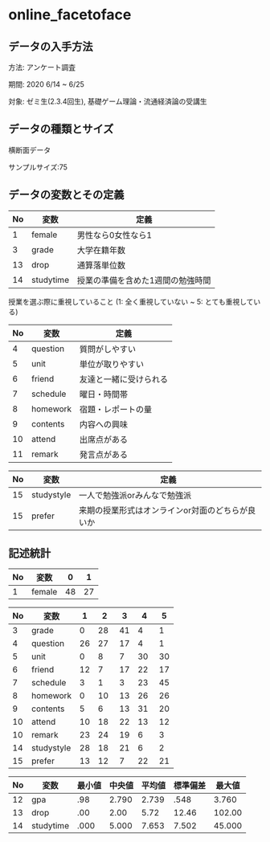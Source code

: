 # online_facetoface

## データの入手方法

方法: アンケート調査

期間: 2020 6/14 ~ 6/25

対象: ゼミ生(2.3.4回生), 基礎ゲーム理論・流通経済論の受講生

## データの種類とサイズ

横断面データ

サンプルサイズ:75

## データの変数とその定義

| No  |     変数     | 定義                                              |
| --- | ----------- | --------------------------------------------------|
| 1   | female      | 男性なら0女性なら1                                 |
| 3   | grade       |      大学在籍年数                                   |
| 13  | drop        |     通算落単位数                                    |
| 14  | studytime   |     授業の準備を含めた1週間の勉強時間                 |

授業を選ぶ際に重視していること  (1: 全く重視していない ~ 5: とても重視している)

| No  |      変数      |       定義                                       |
| --- | ----------- | --------------------------------------------------|
| 4   | question    |     質問がしやすい                                   |
| 5   | unit        |     単位が取りやすい                                 |
| 6   | friend      |       友達と一緒に受けられる                         |
| 7   | schedule    |      曜日・時間帯                                   |
| 8   | homework    |       宿題・レポートの量                              |
| 9   | contents    |      内容への興味                                   |
| 10  | attend      |       出席点がある                                   |
| 11  | remark      |     発言点がある                                     |

| No  |      変数      |       定義                                       |
| --- | ----------- | --------------------------------------------------|
| 15  | studystyle  |      一人で勉強派orみんなで勉強派                     |
| 15   | prefer      |     来期の授業形式はオンラインor対面のどちらが良いか      |

## 記述統計

| No  | 変数        |   0    |  1     |
| --- | ----------- | ------- | ------- |
| 1 |   female       |   48    |   27      |

| No  | 変数        |  1         |  2　     | 3       | 4　    |  5     |
| --- | ----------- | --------  | -------  | ------ | ----- | ------  |
| 3 |   grade       |    0      |    28    |    41  |   4  |   1     |
| 4 |   question    |    26     |   27       |   17       |     4      |    1     |
| 5 |   unit        |  0       |     8     |      7    |     30      |   30      |
| 6 |   friend       |    12     |   7       |    17      |    22       |    17     |
| 7 |   schedule     |    3     |    1      |     3     |    23       |    45     |
| 8 |   homework     |    0     |    10      |    13      |     26      |   26      |
| 9 |   contents     |   5       |   6       |     13     |     31      |     20    |
| 10|   attend      |     10      |    18      |    22      |     13      |   12      |
| 10|   remark      |     23    |      24    |     19     |    6       |    3     |
| 14 |   studystyle |     28   |   18    |    21   |    6  |   2     |
| 15 |   prefer     |     13    |  12  |    7      | 22   |    21       |

| No   |     変数    |  最小値 | 中央値 |  平均値  |  標準偏差  |  最大値   |
| --- | ----------- | ------- | ------- |  -------- | ------- | -------- |
| 12|   gpa        | .98      |   2.790  |     2.739  | .548    |  3.760 |
| 13|   drop       |   .00      |   2.00   |   5.72    |  12.46   |  102.00 |
| 14|   studytime  |    .000     |   5.000   |   7.653    |   7.502 |  45.000 |

